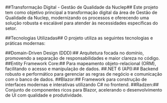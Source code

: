 ##Transformação Digital - Gestão de Qualidade da Nuclep##
Este projeto tem como objetivo principal a transformação digital da área de Gestão de Qualidade da Nuclep, modernizando os processos e oferecendo uma solução robusta e escalável para atender às necessidades específicas do setor.

##Tecnologias Utilizadas##
O projeto utiliza as seguintes tecnologias e práticas modernas:

##Domain-Driven Design (DDD):## Arquitetura focada no domínio, promovendo a separação de responsabilidades e maior clareza no código.
##Entity Framework Core:## Para mapeamento objeto-relacional (ORM), facilitando o acesso e manipulação de dados.
##.NET 6 (API):## Backend robusto e performático para gerenciar as regras de negócio e comunicação com o banco de dados.
##Blazor:## Framework para construção de interfaces modernas e interativas utilizando C# no frontend.
##Radzen:## Conjunto de componentes ricos para Blazor, acelerando o desenvolvimento de UI com qualidade e produtividade.
